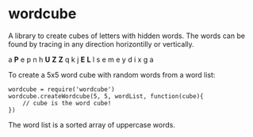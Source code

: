 # wordcube #

A library to create cubes of letters with hidden words. The words can be found by tracing in any direction horizontilly or vertically.

a  **P**  e  p  n
h  **U**  **Z**  **Z**  q
k  j  **E**  **L**  l
s  e  m  e  y
d  i  x  g  a

To create a 5x5 word cube with random words from a word list:

    wordcube = require('wordcube')
    wordcube.createWordcube(5, 5, wordList, function(cube){
    	// cube is the word cube!
    })

The word list is a sorted array of uppercase words.